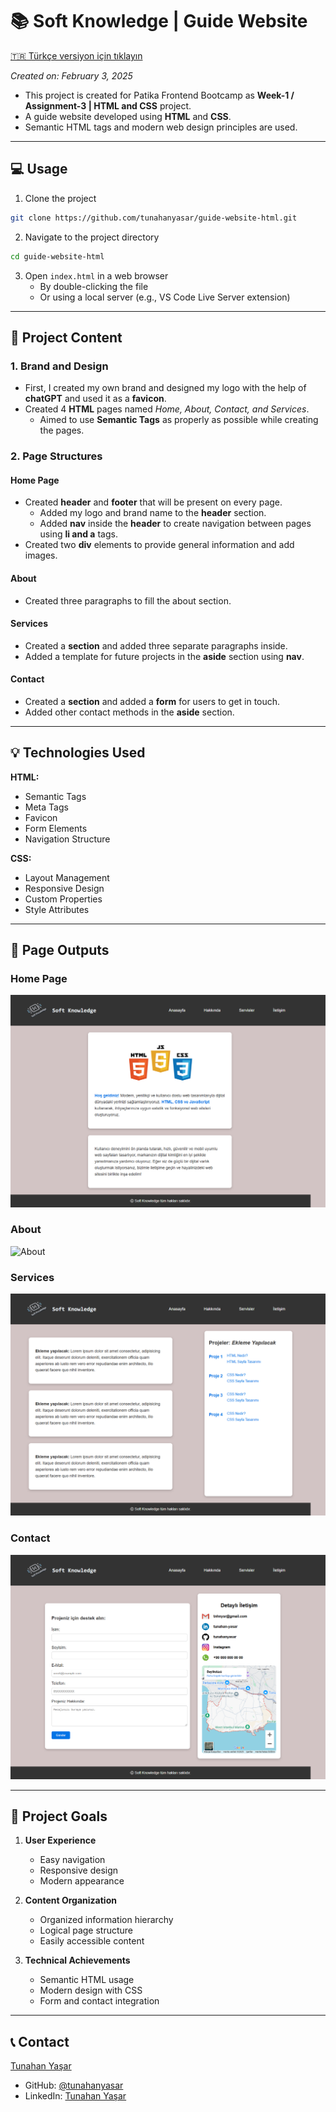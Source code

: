 # 📚 Soft Knowledge | Guide Website

[🇹🇷 Türkçe versiyon için tıklayın](./README.tr.md)

*Created on: February 3, 2025*

* This project is created for Patika Frontend Bootcamp as **Week-1 / Assignment-3 | HTML and CSS** project.
* A guide website developed using **HTML** and **CSS**.
* Semantic HTML tags and modern web design principles are used.

---

## :computer: Usage

1. Clone the project
```bash
git clone https://github.com/tunahanyasar/guide-website-html.git
```

2. Navigate to the project directory
```bash
cd guide-website-html
```

3. Open `index.html` in a web browser
   - By double-clicking the file
   - Or using a local server (e.g., VS Code Live Server extension)

---

## 📜 Project Content

### 1. Brand and Design
- First, I created my own brand and designed my logo with the help of **chatGPT** and used it as a **favicon**.
- Created 4 **HTML** pages named *Home, About, Contact, and Services*.
  - Aimed to use **Semantic Tags** as properly as possible while creating the pages.

### 2. Page Structures

#### Home Page
- Created **header** and **footer** that will be present on every page.
  - Added my logo and brand name to the **header** section.
  - Added **nav** inside the **header** to create navigation between pages using **li and a** tags.
- Created two **div** elements to provide general information and add images.

#### About
- Created three paragraphs to fill the about section.

#### Services
- Created a **section** and added three separate paragraphs inside.
- Added a template for future projects in the **aside** section using **nav**.

#### Contact
- Created a **section** and added a **form** for users to get in touch.
- Added other contact methods in the **aside** section.

---

## 💡 Technologies Used

**HTML:**
* Semantic Tags
* Meta Tags
* Favicon
* Form Elements
* Navigation Structure

**CSS:**
* Layout Management
* Responsive Design
* Custom Properties
* Style Attributes

---

## 📸 Page Outputs

### Home Page
![Home Page](./img/anasayfa.png)

### About
![About](./img/hakkında.png)

### Services
![Services](./img/servisler.png)

### Contact
![Contact](./img/iletisim.png)

---

## 🎯 Project Goals

1. **User Experience**
   - Easy navigation
   - Responsive design
   - Modern appearance

2. **Content Organization**
   - Organized information hierarchy
   - Logical page structure
   - Easily accessible content

3. **Technical Achievements**
   - Semantic HTML usage
   - Modern design with CSS
   - Form and contact integration

---

## 📞 Contact

[Tunahan Yaşar](https://github.com/tunahanyasar)

* GitHub: [@tunahanyasar](https://github.com/tunahanyasar)
* LinkedIn: [Tunahan Yaşar](https://www.linkedin.com/in/tunahan-yasar/) 